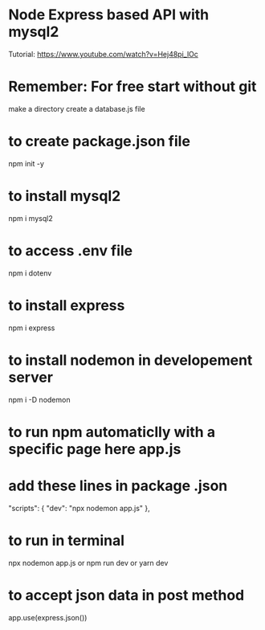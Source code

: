 # Node Express based API with mysql2
Tutorial: https://www.youtube.com/watch?v=Hej48pi_lOc

# Remember: For free start without git 
make a directory
create a  database.js file

# to create package.json file
npm init -y 
# to install mysql2
npm i mysql2
# to access .env file 
npm i dotenv
# to install express
npm i express
# to install nodemon in developement server
npm i -D nodemon
# to run npm automaticlly with a specific page here app.js
# add these lines in package .json

"scripts": {
    "dev": "npx nodemon app.js"
  },

  # to run in terminal
  npx nodemon app.js
  or
  npm run dev
  or
  yarn dev


  # to accept json data in post method 
  app.use(express.json())


  
  


